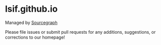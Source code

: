 # lsif.github.io
Managed by [Sourcegraph](https://sourcegraph.com)

Please file issues or submit pull requests for any additions, suggestions, or corrections to our homepage! 
